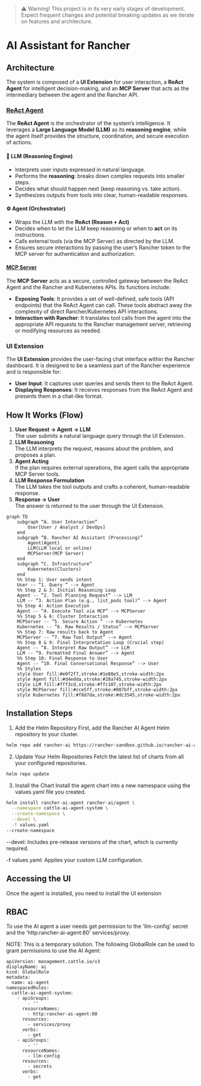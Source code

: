 > :warning: Warning! This project is in its very early stages of development. Expect frequent changes and potential breaking updates as we iterate on features and architecture.

# AI Assistant for Rancher

## Architecture

The system is composed of a **UI Extension** for user interaction, a **ReAct Agent** for intelligent decision-making, and an **MCP Server** that acts as the intermediary between the agent and the Rancher API. 

### [ReAct Agent](https://github.com/rancher-sandbox/rancher-ai-agent)

The **ReAct Agent** is the orchestrator of the system’s intelligence. It leverages a **Large Language Model (LLM)** as its **reasoning engine**, while the agent itself provides the structure, coordination, and secure execution of actions.

#### 🧠 LLM (Reasoning Engine)
- Interprets user inputs expressed in natural language.  
- Performs the **reasoning**: breaks down complex requests into smaller steps.  
- Decides what should happen next (keep reasoning vs. take action).  
- Synthesizes outputs from tools into clear, human-readable responses.  

#### ⚙️ Agent (Orchestrator)
- Wraps the LLM with the **ReAct (Reason + Act)**
- Decides when to let the LLM keep reasoning or when to **act** on its instructions.  
- Calls external tools (via the MCP Server) as directed by the LLM.  
- Ensures secure interactions by passing the user’s Rancher token to the MCP server for authentication and authorization.  

#### [MCP Server](https://github.com/rancher-sandbox/rancher-ai-mcp)

The **MCP Server** acts as a secure, controlled gateway between the ReAct Agent and the Rancher and Kubernetes APIs. Its functions include:

  * **Exposing Tools**: It provides a set of well-defined, safe tools (API endpoints) that the ReAct Agent can call. These tools abstract away the complexity of direct Rancher/Kubernetes API interactions.
  * **Interaction with Rancher**: It translates tool calls from the agent into the appropriate API requests to the Rancher management server, retrieving or modifying resources as needed.

### UI Extension

The **UI Extension** provides the user-facing chat interface within the Rancher dashboard. It is designed to be a seamless part of the Rancher experience and is responsible for:

  * **User Input**: It captures user queries and sends them to the ReAct Agent.
  * **Displaying Responses**: It receives responses from the ReAct Agent and presents them in a chat-like format.

## How It Works (Flow)

1. **User Request → Agent → LLM**  
   The user submits a natural language query through the UI Extension.  
2. **LLM Reasoning**  
   The LLM interprets the request, reasons about the problem, and proposes a plan.  
3. **Agent Acting**  
   If the plan requires external operations, the agent calls the appropriate MCP Server tools.  
4. **LLM Response Formulation**  
   The LLM takes the tool outputs and crafts a coherent, human-readable response.  
5. **Response → User**  
   The answer is returned to the user through the UI Extension.
   
```mermaid
graph TD
    subgraph “A. User Interaction”
        User[User / Analyst / DevOps]
    end
    subgraph “B. Rancher AI Assistant (Processing)”
        Agent(Agent)
        LLM(LLM local or online)
        MCPServer(MCP Server)
    end
    subgraph “C. Infrastructure”
        Kubernetes(Clusters)
    end
    %% Step 1: User sends intent
    User -- “1. Query ” --> Agent
    %% Step 2 & 3: Initial Reasoning Loop
    Agent -- “2. Tool Planning Request” --> LLM
    LLM -- “3. Action Plan (e.g., list_pods tool)” --> Agent
    %% Step 4: Action Execution
    Agent -- “4. Execute Tool via MCP” --> MCPServer
    %% Step 5 & 6: Cluster Interaction
    MCPServer -- “5. Secure Action ” --> Kubernetes
    Kubernetes -- “6. Raw Results / Status” --> MCPServer
    %% Step 7: Raw results back to Agent
    MCPServer -- “7. Raw Tool Output” --> Agent
    %% Step 8 & 9: Final Interpretation Loop (Crucial step)
    Agent -- “8. Interpret Raw Output” --> LLM
    LLM -- “9. Formatted Final Answer” --> Agent
    %% Step 10: Final Response to User
    Agent -- “10. Final Conversational Response” --> User
    %% Styles
    style User fill:#e0f2f7,stroke:#1e88e5,stroke-width:2px
    style Agent fill:#d4edda,stroke:#28a745,stroke-width:2px
    style LLM fill:#fff3cd,stroke:#ffc107,stroke-width:2px
    style MCPServer fill:#cce5ff,stroke:#007bff,stroke-width:2px
    style Kubernetes fill:#f8d7da,stroke:#dc3545,stroke-width:2px
```
## Installation Steps

1. Add the Helm Repository
First, add the Rancher AI Agent Helm repository to your cluster.

```bash
helm repo add rancher-ai https://rancher-sandbox.github.io/rancher-ai-agent
```

2. Update Your Helm Repositories
Fetch the latest list of charts from all your configured repositories.

```bash
helm repo update
```

3. Install the Chart
Install the agent chart into a new namespace using the values.yaml file you created.

```bash
helm install rancher-ai-agent rancher-ai/agent \
  --namespace cattle-ai-agent-system \
  --create-namespace \
  --devel \
  -f values.yaml
--create-namespace
```

--devel: Includes pre-release versions of the chart, which is currently required.

-f values.yaml: Applies your custom LLM configuration.

## Accessing the UI
Once the agent is installed, you need to install the UI extension

## RBAC

To use the AI agent a user needs get permission to the 'llm-config' secret and the 'http:rancher-ai-agent:80' services/proxy.

NOTE: This is a temporary solution.
The following GlobalRole can be used to grant permissions to use the AI Agent:

```
apiVersion: management.cattle.io/v3
displayName: ai
kind: GlobalRole
metadata:
  name: ai-agent
namespacedRules:
  cattle-ai-agent-system:
    - apiGroups:
        - ''
      resourceNames:
        - http:rancher-ai-agent:80
      resources:
        - services/proxy
      verbs:
        - get
    - apiGroups:
        - ''
      resourceNames:
        - llm-config
      resources:
        - secrets
      verbs:
        - get
```



